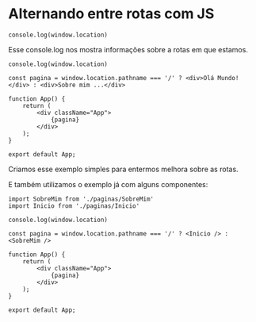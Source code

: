 # Alternando entre rotas com JS

    console.log(window.location)

Esse console.log nos mostra informações sobre a rotas em que estamos.

    console.log(window.location)

    const pagina = window.location.pathname === '/' ? <div>Olá Mundo!</div> : <div>Sobre mim ...</div>

    function App() {
        return (
            <div className="App">
                {pagina}
            </div>
        );
    }

    export default App;

Criamos esse exemplo simples para entermos melhora sobre as rotas.

E também utilizamos o exemplo já com alguns componentes:

    import SobreMim from './paginas/SobreMim'
    import Inicio from './paginas/Inicio'

    console.log(window.location)

    const pagina = window.location.pathname === '/' ? <Inicio /> : <SobreMim />

    function App() {
        return (
            <div className="App">
                {pagina}
            </div>
        );
    }

    export default App;
